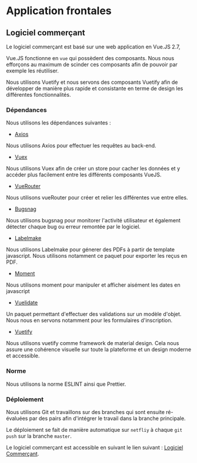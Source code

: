 # Application frontales

## Logiciel commerçant

Le logiciel commerçant est basé sur une web application en Vue.JS 2.7,

Vue.JS fonctionne en `vue` qui possèdent des composants. Nous nous efforçons au maximum de scinder ces composants afin de pouvoir par exemple les réutiliser.

Nous utilisons Vuetify et nous servons des composants Vuetify afin de développer de manière plus rapide et consistante en terme de design les différentes fonctionnalités.

### Dépendances

Nous utilisons les dépendances suivantes : 

- [Axios](https://axios-http.com/fr/docs/intro)

Nous utilisons Axios pour effectuer les requêtes au back-end.

- [Vuex](https://vuex.vuejs.org)

Nous utilisons Vuex afin de créer un store pour cacher les données et y accéder plus facilement entre les différents composants VueJS.

- [VueRouter](https://router.vuejs.org)

Nous utilisons vueRouter pour créer et relier les différentes vue entre elles.

- [Bugsnag](https://www.bugsnag.com)

Nous utilisons bugsnag pour monitorer l'activité utilisateur et également détecter chaque bug ou erreur remontée par le logiciel.

- [Labelmake](https://labelmake.jp)

Nous utilisons Labelmake pour génerer des PDFs à partir de template javascript. Nous utilisons notamment ce paquet pour exporter les reçus en PDF.

- [Moment](https://momentjs.com)

Nous utilisons moment pour manipuler et afficher aisément les dates en javascript

- [Vuelidate](https://github.com/vuelidate/vuelidate)

Un paquet permettant d'effectuer des validations sur un modèle d'objet. Nous nous en servons notamment pour les formulaires d'inscription.

- [Vuetify](https://vuetifyjs.com/en/)

Nous utilisons vuetify comme framework de material design. Cela nous assure une cohérence visuelle sur toute la plateforme et un design moderne et accessible.



### Norme

Nous utilisons la norme ESLINT ainsi que Prettier.

### Déploiement

Nous utilisons Git et travaillons sur des branches qui sont ensuite ré-évaluées par des pairs afin d'intégrer le travail dans la branche principale.

Le déploiement se fait de manière automatique sur `netfliy` à chaque `git push` sur la branche `master`.

Le logiciel commerçant est accessible en suivant le lien suivant : [Logiciel Commerçant](https://pizzi-webapp.netlify.app/dashboard).
